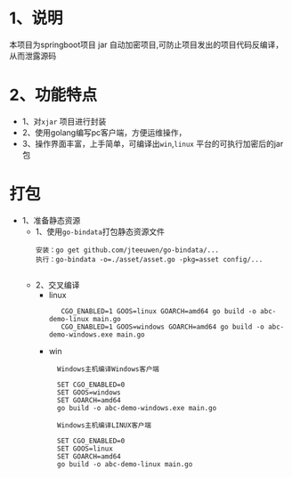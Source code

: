 # 1、说明

本项目为springboot项目 jar 自动加密项目,可防止项目发出的项目代码反编译，从而泄露源码

# 2、功能特点

- 1、对`xjar` 项目进行封装
- 2、使用golang编写pc客户端，方便运维操作，
- 3、操作界面丰富，上手简单，可编译出`win`,`linux` 平台的可执行加密后的jar包

# 打包

- 1、准备静态资源
    - 1、使用`go-bindata`打包静态资源文件
      ```aidl
      安装：go get github.com/jteeuwen/go-bindata/...
      执行：go-bindata -o=./asset/asset.go -pkg=asset config/...
 
      ```
    - 2、交叉编译
        - linux
          ```
             CGO_ENABLED=1 GOOS=linux GOARCH=amd64 go build -o abc-demo-linux main.go
             CGO_ENABLED=1 GOOS=windows GOARCH=amd64 go build -o abc-demo-windows.exe main.go
          ```
        - win
           ```
             Windows主机编译Windows客户端

             SET CGO_ENABLED=0
             SET GOOS=windows
             SET GOARCH=amd64
             go build -o abc-demo-windows.exe main.go
                                             
             Windows主机编译LINUX客户端
                                             
             SET CGO_ENABLED=0
             SET GOOS=linux
             SET GOARCH=amd64
             go build -o abc-demo-linux main.go

           ```
